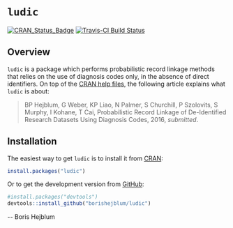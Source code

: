 
<!-- README.md is generated from README.Rmd. Please edit that file -->
`ludic`
=======

[![CRAN\_Status\_Badge](http://www.r-pkg.org/badges/version/ludic)](https://cran.r-project.org/package=ludic) [![Travis-CI Build Status](https://travis-ci.org/borishejblum/ludic.svg?branch=master)](https://travis-ci.org/borishejblum/ludic)

Overview
--------

`ludic` is a package which performs probabilistic record linkage methods that relies on the use of diagnosis codes only, in the absence of direct identifiers. On top of the [CRAN help files](https://cran.r-project.org/package=ludic), the following article explains what `ludic` is about:

> BP Hejblum, G Weber, KP Liao, N Palmer, S Churchill, P Szolovits, S Murphy, I Kohane, T Cai, Probabilistic Record Linkage of De-Identified Research Datasets Using Diagnosis Codes, 2016, *submitted*.

Installation
------------

The easiest way to get `ludic` is to install it from [CRAN](https://cran.r-project.org/package=ludic):

``` r
install.packages("ludic")
```

Or to get the development version from [GitHub](https://github.com/borishejblum/ludic):

``` r
#install.packages("devtools")
devtools::install_github("borishejblum/ludic")
```

-- Boris Hejblum
